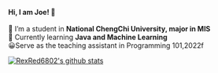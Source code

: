 

__Hi, I am Joe! 👋__<br/><br/>🔭 I’m a student in **National ChengChi University, major in MIS** <br/>🌱 Currently learning **Java and Machine Learning** <br/>😀Serve as the teaching assistant in Programming 101,2022f<br/> 

[![RexRed6802's github stats](https://github-readme-stats.vercel.app/api?username=RexRed6802&show_icons=true&theme=dracula)](https://github.com/anuraghazra/github-readme-stats) 


<div align=center><b></b></div>


